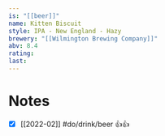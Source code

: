 ```yaml
---
is: "[[beer]]"
name: Kitten Biscuit
style: IPA - New England - Hazy
brewery: "[[Wilmington Brewing Company]]"
abv: 8.4
rating: 
last:
---
```

# Notes
- [x] [[2022-02]] #do/drink/beer 👍👍
